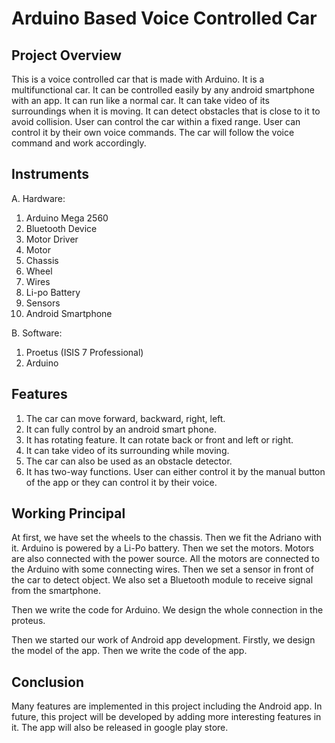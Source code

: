 # Arduino Based Voice Controlled Car

## Project Overview
This is a voice controlled car that is made with Arduino. It is a multifunctional car. It can be controlled easily by any android smartphone with an app. It can run like a normal car. It can take video of its surroundings when it is moving. It can detect obstacles that is close to it to avoid collision. User can control the car within a fixed range. User can control it by their own voice commands. The car will follow the voice command and work accordingly. 

## Instruments
A. Hardware:
1. Arduino Mega 2560
2. Bluetooth Device
3. Motor Driver
4. Motor
5. Chassis 
6. Wheel
7. Wires
8. Li-po Battery
9. Sensors
10. Android Smartphone

B. Software:
1. Proetus (ISIS 7 Professional)
2. Arduino 

## Features
1. The car can move forward, backward, right, left.
2.	It can fully control by an android smart phone.
3.	It has rotating feature. It can rotate back or front and left or right.
4.	It can take video of its surrounding while moving. 
5.	The car can also be used as an obstacle detector.
6.	It has two-way functions. User can either control it by the manual button of the app or they can control it by their voice. 

## Working Principal
At first, we have set the wheels to the chassis. Then we fit the Adriano with it. Arduino is powered by a Li-Po battery. Then we set the motors. Motors are also connected with the power source. All the motors are connected to the Arduino with some connecting wires. Then we set a sensor in front of the car to detect object. We also set a Bluetooth module to receive signal from the smartphone. 

Then we write the code for Arduino. We design the whole connection in the proteus.

Then we started our work of Android app development. Firstly, we design the model of the app. Then we write the code of the app. 

## Conclusion
Many features are implemented in this project including the Android app. In future, this project will be developed by adding more interesting features in it. The app will also be released in google play store. 

